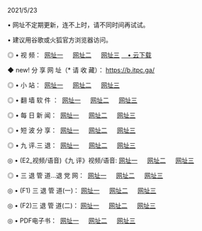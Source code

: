 <p>2021/5/23
<p>• 网址不定期更新，连不上时，请不同时间再试试。
<p>• 建议用谷歌或火狐官方浏览器访问。
<p>◎ • 视 频： 
<a href="http://hxz.lexmarktr.com/" target="_blank">网址一</a> 　 
<a href="http://hqw.lexmarktr.com/" target="_blank">网址二</a> 　 
<a href="http://hvz.lexmarktr.com/b.html" target="_blank">网址三</a>
<a href="https://yadi.sk/d/d0sUeAOpal3njw" target="_blank">　• 云下载 </a></p>
<p>◆ new! 分 享 网 址（* 请 收 藏）： <a href="http://hvz.lexmarktr.com/a.html">https://b.itpc.ga/</a></p>

<p>◎ • 小 站：  
<a href="http://hxz.lexmarktr.com/f.html" target="_blank">网址一</a> 　 
<a href="http://hqw.lexmarktr.com/h.html" target="_blank">网址二</a> 　 
<a href="http://hvz.lexmarktr.com/k/" target="_blank">网址三</a></p>
<p>◎ • 翻 墙 软 件 ：  
<a href="http://hxz.lexmarktr.com/ff/" target="_blank">网址一</a> 　 
<a href="http://hqw.lexmarktr.com/s/read/a1_nd.html" target="_blank">网址二</a> 　 
<a href="http://hvz.lexmarktr.com/ff/index.html" target="_blank">网址三</a></p>
<p>◎ • 每 日 新 闻：  
<a href="http://hxz.lexmarktr.com/day/" target="_blank">网址一</a> 　 
<a href="http://hqw.lexmarktr.com/day/" target="_blank">网址二</a> 　 
<a href="http://hvz.lexmarktr.com/day/index.html" target="_blank">网址三</a></p>
<p>◎ • 短 波 分 享：  
<a href="http://hxz.lexmarktr.com/h/" target="_blank">网址一</a> 　 
<a href="http://hqw.lexmarktr.com/h/" target="_blank">网址二</a> 　 
<a href="http://hqw.lexmarktr.com/h/index.html" target="_blank">网址三</a></p>
<p>◎ • 九 评.三 退：  
<a href="http://hxz.lexmarktr.com/t/" target="_blank">网址一</a> 　 
<a href="http://hqw.lexmarktr.com/v2/index.html" target="_blank">网址二</a> 　 
<a href="http://hvz.lexmarktr.com/tt/index.html" target="_blank">网址三</a> 　</p>
<p>◎ • (E2_视频/语音)《九 评》视频/语音: 
<a href="http://hxz.lexmarktr.com/7738.html" target="_blank">网址一</a> 　 
<a href="http://hqw.lexmarktr.com/7614.html" target="_blank">网址二</a> 　 
<a href="http://hvz.lexmarktr.com/7633.html" target="_blank">网址三</a></p>
<p>◎ • 三 退 管 道...退 党 网：  
<a href="http://hxz.lexmarktr.com/go/td1.html" target="_blank">网址一</a> 　 
<a href="http://hqw.lexmarktr.com/go/td2.html" target="_blank">网址二</a> 　 
<a href="http://hqw.lexmarktr.com/go/td3.html" target="_blank">网址三</a></p>
<p>◎ • (F1) 三 退 管 道(一)： 
<a href="http://hxz.lexmarktr.com/dd/" target="_blank">网址一</a> 　 
<a href="http://hqw.lexmarktr.com/s/read/a1_tdx.html" target="_blank">网址二</a> 　 
<a href="http://hvz.lexmarktr.com/dd/" target="_blank">网址三</a></p>
<p>◎ • (F2)三 退 管 道(二)： 
<a href="http://hvz.lexmarktr.com/d/" target="_blank">网址一</a> 　 
<a href="http://hxz.lexmarktr.com/d/index.html" target="_blank">网址二</a> 　 
<a href="http://hqw.lexmarktr.com/d/" target="_blank">网址三</a></p>
<p>◎ • PDF电子书：  
<a href="http://hxz.lexmarktr.com/p/" target="_blank">网址一</a> 　 
<a href="http://hqw.lexmarktr.com/p/index.html" target="_blank">网址二</a> 　 
<a href="http://hvz.lexmarktr.com/p/" target="_blank">网址三</a></p>
